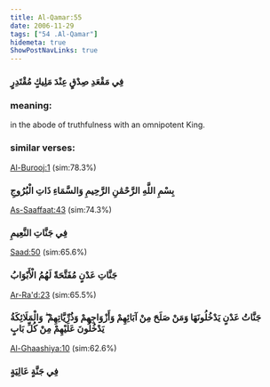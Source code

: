 ```yaml
---
title: Al-Qamar:55
date: 2006-11-29
tags: ["54 .Al-Qamar"]
hidemeta: true 
ShowPostNavLinks: true 
---
```

### فِي مَقْعَدِ صِدْقٍ عِنْدَ مَلِيكٍ مُقْتَدِرٍ
### meaning: 
in the abode of truthfulness with an omnipotent King.
### similar verses: 

[Al-Burooj:1](/85/1) (sim:78.3%)

### بِسْمِ اللَّهِ الرَّحْمَٰنِ الرَّحِيمِ وَالسَّمَاءِ ذَاتِ الْبُرُوجِ

[As-Saaffaat:43](/37/43) (sim:74.3%)

### فِي جَنَّاتِ النَّعِيمِ

[Saad:50](/38/50) (sim:65.6%)

### جَنَّاتِ عَدْنٍ مُفَتَّحَةً لَهُمُ الْأَبْوَابُ

[Ar-Ra'd:23](/13/23) (sim:65.5%)

### جَنَّاتُ عَدْنٍ يَدْخُلُونَهَا وَمَنْ صَلَحَ مِنْ آبَائِهِمْ وَأَزْوَاجِهِمْ وَذُرِّيَّاتِهِمْ ۖ وَالْمَلَائِكَةُ يَدْخُلُونَ عَلَيْهِمْ مِنْ كُلِّ بَابٍ

[Al-Ghaashiya:10](/88/10) (sim:62.6%)

### فِي جَنَّةٍ عَالِيَةٍ
